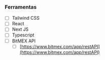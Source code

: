 ### Ferramentas
- [ ]  Tailwind CSS
- [ ]  React
- [ ]  Next JS
- [ ]  Typescript
- [ ]  BitMEX API
    - [ ]  [https://www.bitmex.com/app/restAPI](https://www.bitmex.com/app/restAPI)